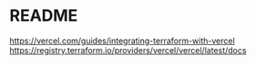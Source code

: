 # README

https://vercel.com/guides/integrating-terraform-with-vercel
https://registry.terraform.io/providers/vercel/vercel/latest/docs